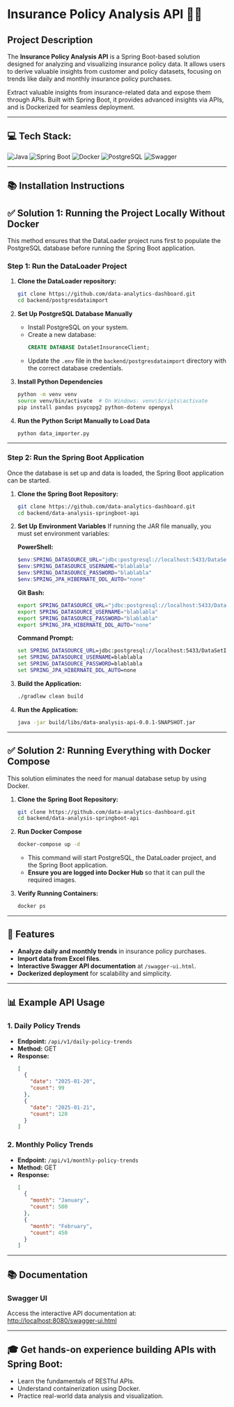 # Insurance Policy Analysis API 👋🏼

## Project Description
The **Insurance Policy Analysis API** is a Spring Boot-based solution designed for analyzing and visualizing insurance policy data. It allows users to derive valuable insights from customer and policy datasets, focusing on trends like daily and monthly insurance policy purchases.

Extract valuable insights from insurance-related data and expose them through APIs. Built with Spring Boot, it provides advanced insights via APIs, and is Dockerized for seamless deployment.

---

## 💻 Tech Stack:
![Java](https://img.shields.io/badge/Java-%23007396.svg?style=for-the-badge&logo=java&logoColor=white) ![Spring Boot](https://img.shields.io/badge/Spring%20Boot-%236DB33F.svg?style=for-the-badge&logo=spring&logoColor=white) ![Docker](https://img.shields.io/badge/Docker-%230db7ed.svg?style=for-the-badge&logo=docker&logoColor=white) ![PostgreSQL](https://img.shields.io/badge/PostgreSQL-%23336791.svg?style=for-the-badge&logo=postgresql&logoColor=white) ![Swagger](https://img.shields.io/badge/Swagger-%2385EA2D.svg?style=for-the-badge&logo=swagger&logoColor=black)

---

## 📚 Installation Instructions
## ✅ **Solution 1: Running the Project Locally Without Docker**
This method ensures that the DataLoader project runs first to populate the PostgreSQL database before running the Spring Boot application.

### **Step 1: Run the DataLoader Project**
1. **Clone the DataLoader repository:**
   ```bash
   git clone https://github.com/data-analytics-dashboard.git
   cd backend/postgresdataimport
   ```

2. **Set Up PostgreSQL Database Manually**
    - Install PostgreSQL on your system.
    - Create a new database:
      ```sql
      CREATE DATABASE DataSetInsuranceClient;
      ```
    - Update the `.env` file in the `backend/postgresdataimport` directory with the correct database credentials.

3. **Install Python Dependencies**
   ```bash
   python -m venv venv
   source venv/bin/activate  # On Windows: venv\Scripts\activate
   pip install pandas psycopg2 python-dotenv openpyxl
   ```

4. **Run the Python Script Manually to Load Data**
   ```bash
   python data_importer.py
   ```

---

### **Step 2: Run the Spring Boot Application**
Once the database is set up and data is loaded, the Spring Boot application can be started.

1. **Clone the Spring Boot Repository:**
   ```bash
   git clone https://github.com/data-analytics-dashboard.git
   cd backend/data-analysis-springboot-api
   ```

2. **Set Up Environment Variables**
   If running the JAR file manually, you must set environment variables:

   **PowerShell:**
   ```powershell
   $env:SPRING_DATASOURCE_URL="jdbc:postgresql://localhost:5433/DataSetInsuranceClient"
   $env:SPRING_DATASOURCE_USERNAME="blablabla"
   $env:SPRING_DATASOURCE_PASSWORD="blablabla"
   $env:SPRING_JPA_HIBERNATE_DDL_AUTO="none"
   ```

   **Git Bash:**
   ```bash
   export SPRING_DATASOURCE_URL="jdbc:postgresql://localhost:5433/DataSetInsuranceClient"
   export SPRING_DATASOURCE_USERNAME="blablabla"
   export SPRING_DATASOURCE_PASSWORD="blablabla"
   export SPRING_JPA_HIBERNATE_DDL_AUTO="none"
   ```

   **Command Prompt:**
   ```cmd
   set SPRING_DATASOURCE_URL=jdbc:postgresql://localhost:5433/DataSetInsuranceClient
   set SPRING_DATASOURCE_USERNAME=blablabla
   set SPRING_DATASOURCE_PASSWORD=blablabla
   set SPRING_JPA_HIBERNATE_DDL_AUTO=none
   ```

3. **Build the Application:**
   ```bash
   ./gradlew clean build
   ```

4. **Run the Application:**
   ```bash
   java -jar build/libs/data-analysis-api-0.0.1-SNAPSHOT.jar
   ```

---

## ✅ **Solution 2: Running Everything with Docker Compose**
This solution eliminates the need for manual database setup by using Docker.

1. **Clone the Spring Boot Repository:**
   ```bash
   git clone https://github.com/data-analytics-dashboard.git
   cd backend/data-analysis-springboot-api
   ```

2. **Run Docker Compose**
   ```bash
   docker-compose up -d
   ```
    - This command will start PostgreSQL, the DataLoader project, and the Spring Boot application.
    - **Ensure you are logged into Docker Hub** so that it can pull the required images.

3. **Verify Running Containers:**
   ```bash
   docker ps
   ```

---

## 🌟 Features
- **Analyze daily and monthly trends** in insurance policy purchases.
- **Import data from Excel files**.
- **Interactive Swagger API documentation** at `/swagger-ui.html`.
- **Dockerized deployment** for scalability and simplicity.

---

## 📊 Example API Usage

### **1. Daily Policy Trends**
- **Endpoint:** `/api/v1/daily-policy-trends`
- **Method:** GET
- **Response:**
  ```json
  [
    {
      "date": "2025-01-20",
      "count": 99
    },
    {
      "date": "2025-01-21",
      "count": 120
    }
  ]
  ```

### **2. Monthly Policy Trends**
- **Endpoint:** `/api/v1/monthly-policy-trends`
- **Method:** GET
- **Response:**
  ```json
  [
    {
      "month": "January",
      "count": 500
    },
    {
      "month": "February",
      "count": 450
    }
  ]
  ```

---

## 📚 Documentation

### Swagger UI
Access the interactive API documentation at:
[http://localhost:8080/swagger-ui.html](http://localhost:8080/swagger-ui.html)

---

## 🎓 Get hands-on experience building APIs with Spring Boot:
- Learn the fundamentals of RESTful APIs.
- Understand containerization using Docker.
- Practice real-world data analysis and visualization.
